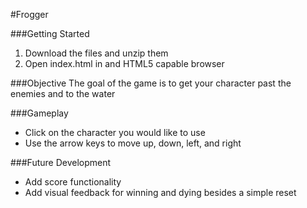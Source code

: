 #Frogger

###Getting Started
1. Download the files and unzip them
2. Open index.html in and HTML5 capable browser

###Objective
The goal of the game is to get your character past the enemies and to the water

###Gameplay
* Click on the character you would like to use
* Use the arrow keys to move up, down, left, and right

###Future Development
* Add score functionality
* Add visual feedback for winning and dying besides a simple reset
